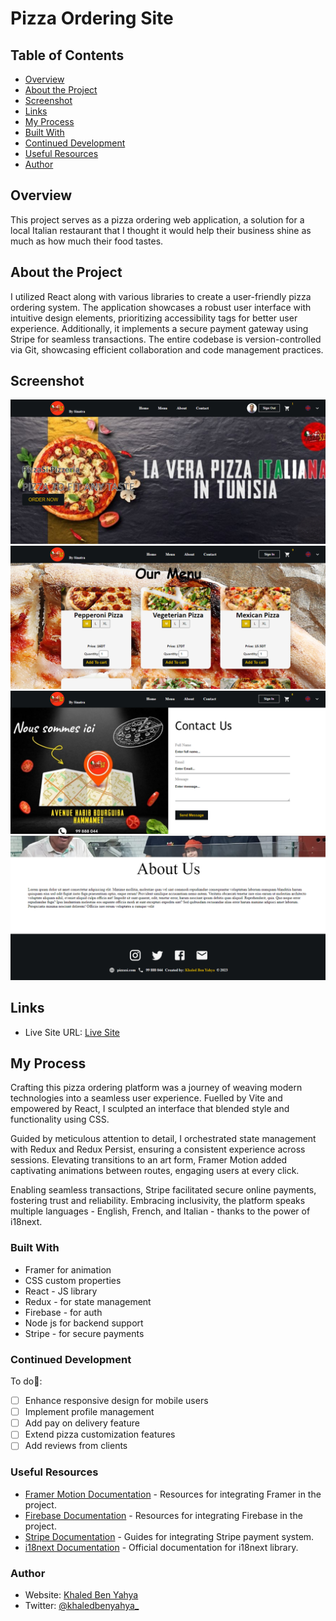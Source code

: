 # Pizza Ordering Site

## Table of Contents

- [Overview](#overview)
- [About the Project ](#about-the-final-project-assessment)
- [Screenshot](#screenshot)
- [Links](#links)
- [My Process](#my-process)
- [Built With](#built-with)
- [Continued Development](#continued-development)
- [Useful Resources](#useful-resources)
- [Author](#author)

## Overview

This project serves as a pizza ordering web application, a solution for a local Italian restaurant that I thought it would help their business shine as much as how much their food tastes.

## About the Project

I utilized React along with various libraries to create a user-friendly pizza ordering system. The application showcases a robust user interface with intuitive design elements, prioritizing accessibility tags for better user experience. Additionally, it implements a secure payment gateway using Stripe for seamless transactions. The entire codebase is version-controlled via Git, showcasing efficient collaboration and code management practices.

## Screenshot

![](./screenshot-home.png)
![](./screenshot-menu.png)
![](./screenshot-contact.png)
![](./screenshot-about-footer.png)

## Links

- Live Site URL: [Live Site](https://pizzasi.vercel.app/)

## My Process

Crafting this pizza ordering platform was a journey of weaving modern technologies into a seamless user experience. Fuelled by Vite and empowered by React, I sculpted an interface that blended style and functionality using CSS.

Guided by meticulous attention to detail, I orchestrated state management with Redux and Redux Persist, ensuring a consistent experience across sessions. Elevating transitions to an art form, Framer Motion added captivating animations between routes, engaging users at every click.

Enabling seamless transactions, Stripe facilitated secure online payments, fostering trust and reliability. Embracing inclusivity, the platform speaks multiple languages - English, French, and Italian - thanks to the power of i18next.

### Built With

- Framer for animation
- CSS custom properties
- React - JS library
- Redux - for state management
- Firebase - for auth
- Node js for backend support
- Stripe - for secure payments

### Continued Development

To do🔧:

- [ ] Enhance responsive design for mobile users
- [ ] Implement profile management
- [ ] Add pay on delivery feature
- [ ] Extend pizza customization features
- [ ] Add reviews from clients

### Useful Resources

- [Framer Motion Documentation](https://www.framer.com/motion/) - Resources for integrating Framer in the project.
- [Firebase Documentation](https://firebase.google.com/docs) - Resources for integrating Firebase in the project.
- [Stripe Documentation](https://stripe.com/docs/) - Guides for integrating Stripe payment system.
- [i18next Documentation](https://www.i18next.com/) - Official documentation for i18next library.

### Author

- Website: [Khaled Ben Yahya](https://khaledbenyahya.com/)
- Twitter: [@khaledbenyahya\_](https://twitter.com/khaledbenyahya_)
